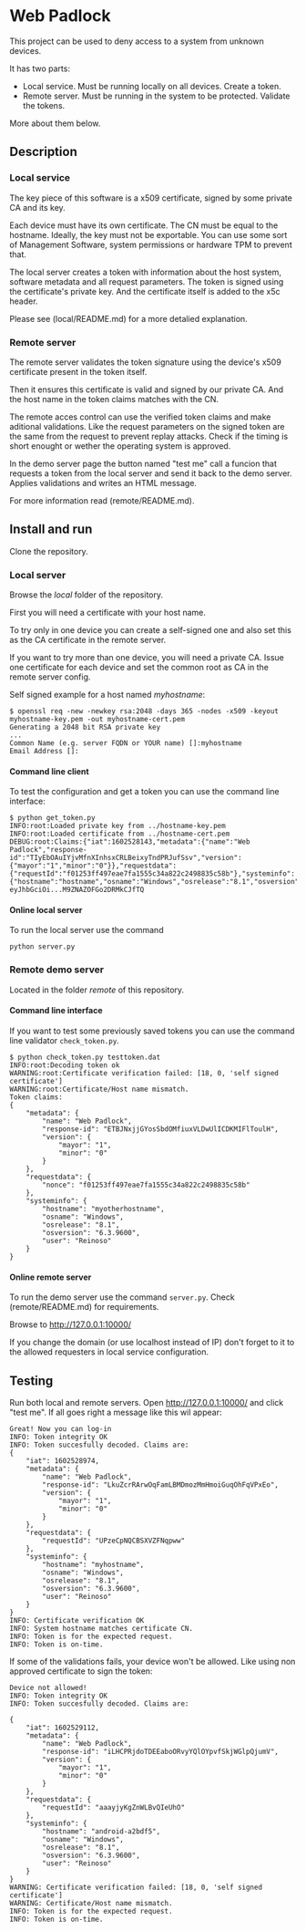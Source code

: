 # Web Padlock

This project can be used to deny access to a system from unknown devices.

It has two parts:

- Local service. Must be running locally on all devices. Create a token.
- Remote server. Must be running in the system to be protected. Validate the tokens.

More about them below.

## Description

### Local service

The key piece of this software is a x509 certificate, signed by some private CA and its key.

Each device must have its own certificate. The CN must be equal to the hostname. Ideally, the key must not be exportable. You can use some sort of Management Software, system permissions or hardware TPM to prevent that.

The local server creates a token with information about the host system, software metadata and all request parameters. The token is signed using the certificate's private key. And the certificate itself is added to the x5c header.

Please see (local/README.md) for a more detalied explanation.

### Remote server

The remote server validates the token signature using the device's x509 certificate present in the token itself.

Then it ensures this certificate is valid and signed by our private CA. And the host name in the token claims matches with the CN.

The remote acces control can use the verified token claims and make aditional validations. Like the request parameters on the signed token are the same from the request to prevent replay attacks. Check if the timing is short enought or wether the operating system is approved.

In the demo server page the button named "test me" call a funcion that requests a token from the local server and send it back to the demo  server. Applies validations and writes an HTML message.

For more information read (remote/README.md).

## Install and run

Clone the repository.

### Local server

Browse the *local* folder of the repository.

First you will need a certificate with your host name.

To try only in one device you can create a self-signed one and also set this as the CA certificate in the remote server.

If you want to try more than one device, you will need a private CA. Issue one certificate for each device and set the common root as CA in the remote server config.

Self signed example for a host named *myhostname*:

    $ openssl req -new -newkey rsa:2048 -days 365 -nodes -x509 -keyout myhostname-key.pem -out myhostname-cert.pem      
    Generating a 2048 bit RSA private key
    ...
    Common Name (e.g. server FQDN or YOUR name) []:myhostname
    Email Address []:

#### Command line client

To test the configuration and get a token you can use the command line interface:

    $ python get_token.py
    INFO:root:Loaded private key from ../hostname-key.pem
    INFO:root:Loaded certificate from ../hostname-cert.pem
    DEBUG:root:Claims:{"iat":1602528143,"metadata":{"name":"Web Padlock","response-id":"TIyEbOAuIYjvMfnXInhsxCRLBeixyTndPRJufSsv","version":{"mayor":"1","minor":"0"}},"requestdata":{"requestId":"f01253ff497eae7fa1555c34a822c2498835c58b"},"systeminfo":{"hostname":"hostname","osname":"Windows","osrelease":"8.1","osversion":"6.3.9600","user":"Reinoso"}}
    eyJhbGciOi...M9ZNAZOFGo2DRMkCJfTQ

#### Online local server

To run the local server use the command

    python server.py

### Remote demo server

Located in the folder *remote* of this repository.

#### Command line interface

If you want to test some previously saved tokens you can use the command line validator `check_token.py`.

    $ python check_token.py testtoken.dat
    INFO:root:Decoding token ok
    WARNING:root:Certificate verification failed: [18, 0, 'self signed certificate']
    WARNING:root:Certificate/Host name mismatch.
    Token claims:
    {
        "metadata": {
            "name": "Web Padlock",
            "response-id": "ETBJNxjjGYosSbdOMfiuxVLDwUlICDKMIFlToulH",
            "version": {
                "mayor": "1",
                "minor": "0"
            }
        },
        "requestdata": {
            "nonce": "f01253ff497eae7fa1555c34a822c2498835c58b"
        },
        "systeminfo": {
            "hostname": "myotherhostname",
            "osname": "Windows",
            "osrelease": "8.1",
            "osversion": "6.3.9600",
            "user": "Reinoso"
        }
    }

#### Online remote server

To run the demo server use the command `server.py`. Check (remote/README.md) for requirements.

Browse to http://127.0.0.1:10000/

If you change the domain (or use localhost instead of IP) don't forget to it to the allowed requesters in local service configuration.

## Testing

Run both local and remote servers. Open http://127.0.0.1:10000/ and click "test me". If all goes right a message like this wil appear:

    Great! Now you can log-in
    INFO: Token integrity OK
    INFO: Token succesfully decoded. Claims are:
    {
        "iat": 1602528974,
        "metadata": {
            "name": "Web Padlock",
            "response-id": "LkuZcrRArwOqFamLBMDmozMmHmoiGuqOhFqVPxEo",
            "version": {
                "mayor": "1",
                "minor": "0"
            }
        },
        "requestdata": {
            "requestId": "UPzeCpNQCBSXVZFNqpww"
        },
        "systeminfo": {
            "hostname": "myhostname",
            "osname": "Windows",
            "osrelease": "8.1",
            "osversion": "6.3.9600",
            "user": "Reinoso"
        }
    }
    INFO: Certificate verification OK
    INFO: System hostname matches certificate CN.
    INFO: Token is for the expected request.
    INFO: Token is on-time.

If some of the validations fails, your device won't be allowed. Like using non approved certificate to sign the token:

    Device not allowed!
    INFO: Token integrity OK
    INFO: Token succesfully decoded. Claims are:

    {
        "iat": 1602529112,
        "metadata": {
            "name": "Web Padlock",
            "response-id": "iLHCPRjdoTDEEaboORvyYQlOYpvfSkjWGlpQjumV",
            "version": {
                "mayor": "1",
                "minor": "0"
            }
        },
        "requestdata": {
            "requestId": "aaayjyKgZnWLBvQIeUhO"
        },
        "systeminfo": {
            "hostname": "android-a2bdf5",
            "osname": "Windows",
            "osrelease": "8.1",
            "osversion": "6.3.9600",
            "user": "Reinoso"
        }
    }
    WARNING: Certificate verification failed: [18, 0, 'self signed certificate']
    WARNING: Certificate/Host name mismatch.
    INFO: Token is for the expected request.
    INFO: Token is on-time.
